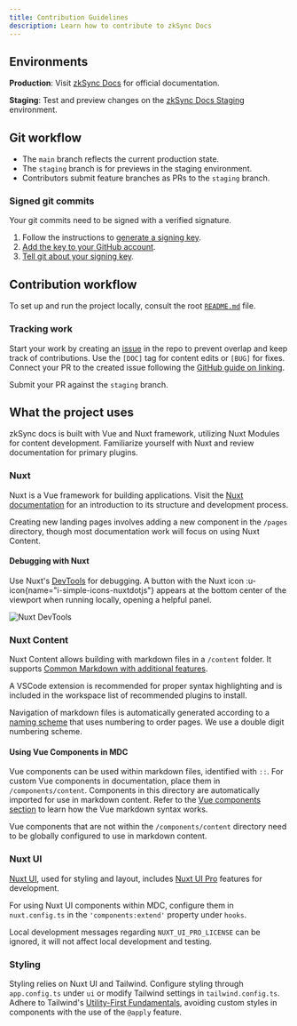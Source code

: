 ```yaml
---
title: Contribution Guidelines
description: Learn how to contribute to zkSync Docs
---
```


## Environments

**Production**: Visit [zkSync Docs](https://docs.zksync.io/) for official documentation.

**Staging**: Test and preview changes on the
[zkSync Docs Staging](https://zksync-docs-staging-5eb09.web.app/) environment.

## Git workflow

- The `main` branch reflects the current production state.
- The `staging` branch is for previews in the staging environment.
- Contributors submit feature branches as PRs to the `staging` branch.

### Signed git commits

Your git commits need to be signed with a verified signature.

1. Follow the instructions to
  [generate a signing key](https://docs.github.com/en/authentication/managing-commit-signature-verification/generating-a-new-gpg-key).
1. [Add the key to your GitHub account](https://docs.github.com/en/authentication/managing-commit-signature-verification/adding-a-gpg-key-to-your-github-account).
1. [Tell git about your signing key](https://docs.github.com/en/authentication/managing-commit-signature-verification/telling-git-about-your-signing-key).

## Contribution workflow

To set up and run the project locally, consult the root [`README.md`](%%zk_git_repo_zksync-docs%%) file.

### Tracking work

Start your work by creating an [issue](%%zk_git_repo_zksync-docs%%/issues)
in the repo to prevent overlap and keep track of contributions.
Use the `[DOC]` tag for content edits or `[BUG]` for fixes.
Connect your PR to the created issue following the [GitHub guide on linking](https://docs.github.com/en/issues/tracking-your-work-with-issues/linking-a-pull-request-to-an-issue).

Submit your PR against the `staging` branch.

## What the project uses

zkSync docs is built with Vue and Nuxt framework, utilizing Nuxt Modules for content development.
Familiarize yourself with Nuxt and review documentation for primary plugins.

### Nuxt

Nuxt is a Vue framework for building applications.
Visit the [Nuxt documentation](https://nuxt.com/docs/getting-started/introduction)
for an introduction to its structure and development process.

Creating new landing pages involves adding a new component in the `/pages` directory,
though most documentation work will focus on using Nuxt Content.

#### Debugging with Nuxt

Use Nuxt's [DevTools](https://devtools.nuxt.com/) for debugging.
A button with the Nuxt icon :u-icon{name="i-simple-icons-nuxtdotjs"}
appears at the bottom center of the viewport when running locally, opening a helpful panel.

![Nuxt DevTools](/images/nuxt-debugger.png)

### Nuxt Content

Nuxt Content allows building with markdown files in a `/content` folder.
It supports [Common Markdown with additional features](https://content.nuxt.com/usage/markdown).

A VSCode extension is recommended for proper syntax highlighting and is
included in the workspace list of recommended plugins to install.

Navigation of markdown files is automatically generated according to a [naming scheme](https://content.nuxt.com/usage/content-directory)
that uses numbering to order pages. We use a double digit numbering scheme.

#### Using Vue Components in MDC

Vue components can be used within markdown files, identified with `::`.
For custom Vue components in documentation, place them in `/components/content`.
Components in this directory are automatically imported for use in markdown content.
Refer to the [Vue components section](https://content.nuxt.com/usage/markdown#vue-components)
to learn how the Vue markdown syntax works.

Vue components that are not within the `/components/content` directory
need to be globally configured to use in markdown content.

### Nuxt UI

[Nuxt UI](https://ui.nuxt.com/components/), used for styling and layout, includes
[Nuxt UI Pro](https://ui.nuxt.com/pro/components/aside) features for development.

For using Nuxt UI components within MDC, configure them in `nuxt.config.ts` in the `'components:extend'` property under `hooks`.

Local development messages regarding `NUXT_UI_PRO_LICENSE` can be ignored, it will not affect local development and testing.

### Styling

Styling relies on Nuxt UI and Tailwind.
Configure styling through `app.config.ts` under `ui` or modify Tailwind settings in `tailwind.config.ts`.
Adhere to Tailwind's [Utility-First Fundamentals](https://tailwindcss.com/docs/utility-first),
avoiding custom styles in components with the use of the `@apply` feature.

